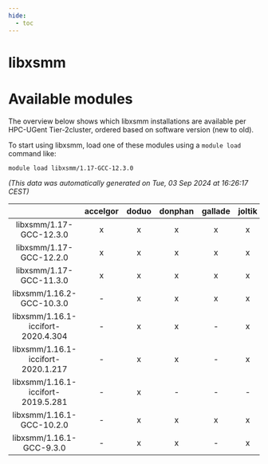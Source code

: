 ```yaml
---
hide:
  - toc
---
```


libxsmm
=======

# Available modules


The overview below shows which libxsmm installations are available per HPC-UGent Tier-2cluster, ordered based on software version (new to old).

To start using libxsmm, load one of these modules using a `module load` command like:

```shell
module load libxsmm/1.17-GCC-12.3.0
```

*(This data was automatically generated on Tue, 03 Sep 2024 at 16:26:17 CEST)*  

| |accelgor|doduo|donphan|gallade|joltik|shinx|skitty|
| :---: | :---: | :---: | :---: | :---: | :---: | :---: | :---: |
|libxsmm/1.17-GCC-12.3.0|x|x|x|x|x|x|x|
|libxsmm/1.17-GCC-12.2.0|x|x|x|x|x|-|x|
|libxsmm/1.17-GCC-11.3.0|x|x|x|x|x|-|x|
|libxsmm/1.16.2-GCC-10.3.0|-|x|x|x|x|-|x|
|libxsmm/1.16.1-iccifort-2020.4.304|-|x|x|-|x|-|-|
|libxsmm/1.16.1-iccifort-2020.1.217|-|x|x|-|x|-|x|
|libxsmm/1.16.1-iccifort-2019.5.281|-|x|-|-|-|-|-|
|libxsmm/1.16.1-GCC-10.2.0|-|x|x|x|x|-|x|
|libxsmm/1.16.1-GCC-9.3.0|-|x|x|-|x|-|x|
